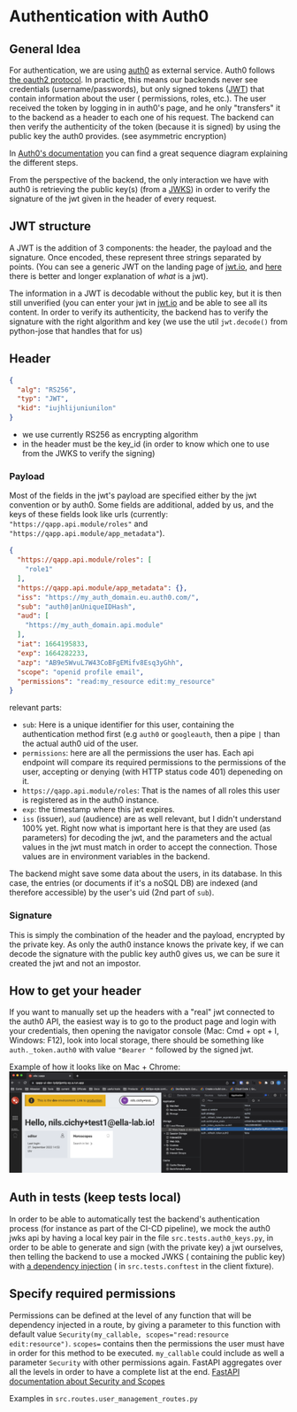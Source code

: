 # Authentication with Auth0

## General Idea

For authentication, we are using [auth0](https://auth0.com/) as external service. Auth0
follows [the oauth2 protocol](https://oauth.net/2/). In practice, this means our backends never see credentials
(username/passwords), but only signed tokens ([JWT](https://jwt.io/)) that contain information about the user (
permissions, roles, etc.). The user received the token by logging in in auth0's page, and he only "transfers" it to the
backend as a header to each one of his request. The backend can then verify the authenticity of the token (because it is
signed) by using the public key the auth0 provides. (see asymmetric encryption)

In [Auth0's documentation](https://auth0.com/docs/get-started/authentication-and-authorization-flow/authorization-code-flow)
you can find a great sequence diagram explaining the different steps.

From the perspective of the backend, the only interaction we have with auth0 is retrieving the public key(s) (from
a [JWKS](https://auth0.com/docs/secure/tokens/json-web-tokens/json-web-key-sets#:~:text=The%20JSON%20Web%20Key%20Set,signing%20JWTs%3A%20RS256%20and%20HS256.))
in order to verify the signature of the jwt given in the header of every request.

## JWT structure

A JWT is the addition of 3 components: the header, the payload and the signature. Once encoded, these represent three
strings separated by points. (You can see a generic JWT on the landing page of [jwt.io](https://jwt.io),
and [here](https://jwt.io/introduction) there is better and longer explanation of *what* is a jwt).

The information in a JWT is decodable without the public key, but it is then still unverified (you can enter your jwt
in [jwt.io](https://jwt.io) and be able to see all its content. In order to verify its authenticity, the backend has to
verify the signature with the right algorithm and key (we use the util `jwt.decode()` from python-jose that handles that
for us)

## Header

```json
{
  "alg": "RS256",
  "typ": "JWT",
  "kid": "iujhlijuniunilon"
}
```

- we use currently RS256 as encrypting algorithm
- in the header must be the key_id (in order to know which one to use from the JWKS to verify the signing)

### Payload

Most of the fields in the jwt's payload are specified either by the jwt convention or by auth0. Some fields are
additional, added
by us, and the keys of these fields look like urls (currently: `"https://qapp.api.module/roles"`
and `"https://qapp.api.module/app_metadata"`).

```json
{
  "https://qapp.api.module/roles": [
    "role1"
  ],
  "https://qapp.api.module/app_metadata": {},
  "iss": "https://my_auth_domain.eu.auth0.com/",
  "sub": "auth0|anUniqueIDHash",
  "aud": [
    "https://my_auth_domain.api.module"
  ],
  "iat": 1664195833,
  "exp": 1664282233,
  "azp": "AB9e5WvuL7W43CoBFgEMifv8Esq3yGhh",
  "scope": "openid profile email",
  "permissions": "read:my_resource edit:my_resource"
}
```

relevant parts:

- `sub`: Here is a unique identifier for this user, containing the authentication method first (e.g `auth0`
  or `googleauth`, then a pipe `|` than the actual auth0 uid of the user.
- `permissions`: here are all the permissions the user has. Each api endpoint will compare its required permissions to
  the permissions of the user, accepting or denying (with HTTP status code 401) depeneding on it.
- `https://qapp.api.module/roles`: That is the names of all roles this user is registered as in the auth0 instance.
- `exp`: the timestamp where this jwt expires.
- `iss` (issuer), `aud` (audience) are as well relevant, but I didn't understand 100% yet. Right now what is
  important here is that they are used (as parameters) for decoding the jwt, and the parameters and the actual values in
  the jwt must match in order to accept the connection. Those values are in environment variables in the backend.

The backend might save some data about the users, in its database. In this case, the entries (or documents if it's a
noSQL DB) are indexed (and therefore accessible) by the user's uid (2nd part of `sub`).

### Signature

This is simply the combination of the header and the payload, encrypted by the private key. As only the auth0 instance
knows the private key, if we can decode the signature with the public key auth0 gives us, we can be sure it created the
jwt and not an impostor.

## How to get your header

If you want to manually set up the headers with a "real" jwt connected to the auth0 API, the easiest way is to
go to the product page and login with your credentials, then opening the navigator console (Mac: Cmd + opt + I, Windows:
F12), look into local storage, there should be something like `auth._token.auth0` with value `"Bearer "` followed by the
signed jwt.

Example of how it looks like on Mac + Chrome:
![Image Example auth0 token](auth0_get_token.png)

## Auth in tests (keep tests local)

In order to be able to automatically test the backend's authentication process (for instance as part of the CI-CD
pipeline), we mock the auth0 jwks api by having a local key pair in the file `src.tests.auth0_keys.py`, in order to be
able to generate and sign (with the private key) a jwt ourselves, then telling the backend to use a mocked JWKS (
containing the public key) with [a dependency injection](https://fastapi.tiangolo.com/tutorial/dependencies/) (
in `src.tests.conftest` in the client fixture).

## Specify required permissions

Permissions can be defined at the level of any function that will be dependency injected in a route, by giving a
parameter to this function with default value `Security(my_callable, scopes="read:resource edit:resource")`.
`scopes=` contains then the permissions the user must have in order for this method to be executed. `my_callable` could
include as well a parameter `Security` with other permissions again. FastAPI aggregates over all the levels in order to
have a complete list at the
end. [FastAPI documentation about Security and Scopes](https://fastapi.tiangolo.com/advanced/security/oauth2-scopes/)

Examples in `src.routes.user_management_routes.py`

